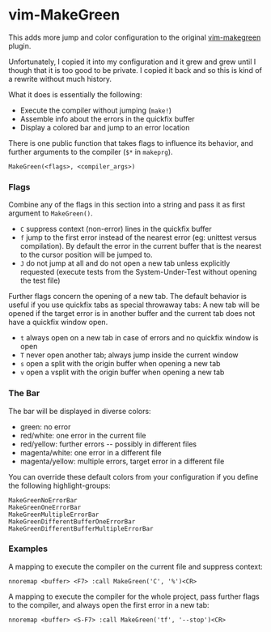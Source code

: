 vim-MakeGreen
=============

This adds more jump and color configuration to the original [vim-makegreen][]
plugin.

Unfortunately, I copied it into my configuration and it grew and grew until
I though that it is too good to be private.  I copied it back and so this is
kind of a rewrite without much history.

What it does is essentially the following:

- Execute the compiler without jumping (`make!`)
- Assemble info about the errors in the quickfix buffer
- Display a colored bar and jump to an error location

There is one public function that takes flags to influence its behavior, and
further arguments to the compiler (`$*` in `makeprg`).

    MakeGreen(<flags>, <compiler_args>)

### Flags
Combine any of the flags in this section into a string and pass it as first
argument to `MakeGreen()`.

- `C` suppress context (non-error) lines in the quickfix buffer
- `f` jump to the first error instead of the nearest error (eg: unittest versus
  compilation).  By default the error in the current buffer that is the nearest
  to the cursor position will be jumped to.
- `J` do not jump at all and do not open a new tab unless explicitly requested
  (execute tests from the System-Under-Test without opening the test file)

Further flags concern the opening of a new tab.  The default behavior is useful
if you use quickfix tabs as special throwaway tabs:  A new tab will be opened
if the target error is in another buffer and the current tab does not have a
quickfix window open.

- `t` always open on a new tab in case of errors and no quickfix window is open
- `T` never open another tab; always jump inside the current window
- `s` open a split with the origin buffer when opening a new tab
- `v` open a vsplit with the origin buffer when opening a new tab

### The Bar
The bar will be displayed in diverse colors:

- green: no error
- red/white: one error in the current file
- red/yellow: further errors -- possibly in different files
- magenta/white: one error in a different file
- magenta/yellow: multiple errors, target error in a different file

You can override these default colors from your configuration if you define
the following highlight-groups:

    MakeGreenNoErrorBar
    MakeGreenOneErrorBar
    MakeGreenMultipleErrorBar
    MakeGreenDifferentBufferOneErrorBar
    MakeGreenDifferentBufferMultipleErrorBar

### Examples
A mapping to execute the compiler on the current file and suppress context:

    nnoremap <buffer> <F7> :call MakeGreen('C', '%')<CR>

A mapping to execute the compiler for the whole project, pass further flags to
the compiler, and always open the first error in a new tab:

    nnoremap <buffer> <S-F7> :call MakeGreen('tf', '--stop')<CR>

  [vim-makegreen]: https://github.com/reinh/vim-makegreen
